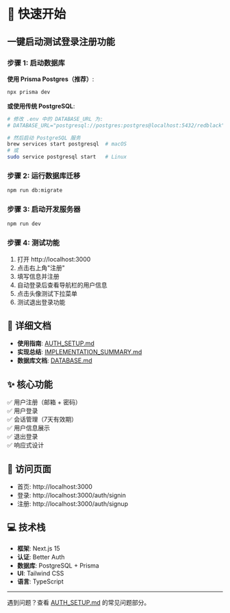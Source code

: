 # 🚀 快速开始

## 一键启动测试登录注册功能

### 步骤 1: 启动数据库

**使用 Prisma Postgres（推荐）**:
```bash
npx prisma dev
```

**或使用传统 PostgreSQL**:
```bash
# 修改 .env 中的 DATABASE_URL 为:
# DATABASE_URL="postgresql://postgres:postgres@localhost:5432/redblack"

# 然后启动 PostgreSQL 服务
brew services start postgresql  # macOS
# 或
sudo service postgresql start   # Linux
```

### 步骤 2: 运行数据库迁移
```bash
npm run db:migrate
```

### 步骤 3: 启动开发服务器
```bash
npm run dev
```

### 步骤 4: 测试功能

1. 打开 http://localhost:3000
2. 点击右上角"注册"
3. 填写信息并注册
4. 自动登录后查看导航栏的用户信息
5. 点击头像测试下拉菜单
6. 测试退出登录功能

## 📖 详细文档

- **使用指南**: [AUTH_SETUP.md](./AUTH_SETUP.md)
- **实现总结**: [IMPLEMENTATION_SUMMARY.md](./IMPLEMENTATION_SUMMARY.md)
- **数据库文档**: [DATABASE.md](./DATABASE.md)

## ✨ 核心功能

✅ 用户注册（邮箱 + 密码）  
✅ 用户登录  
✅ 会话管理（7天有效期）  
✅ 用户信息展示  
✅ 退出登录  
✅ 响应式设计  

## 🎯 访问页面

- 首页: http://localhost:3000
- 登录: http://localhost:3000/auth/signin
- 注册: http://localhost:3000/auth/signup

## 💻 技术栈

- **框架**: Next.js 15
- **认证**: Better Auth
- **数据库**: PostgreSQL + Prisma
- **UI**: Tailwind CSS
- **语言**: TypeScript

---

遇到问题？查看 [AUTH_SETUP.md](./AUTH_SETUP.md) 的常见问题部分。

